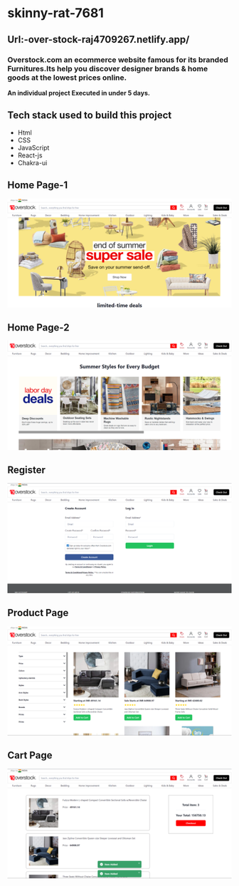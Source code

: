 # skinny-rat-7681



<h2>Url:-over-stock-raj4709267.netlify.app/</h2>



<h3>Overstock.com an ecommerce website famous for its branded Furnitures.Its help you discover designer brands &amp; home goods at the lowest prices online.</h3>

<b>An individual project Executed in under 5 days.
</b>

<h2>Tech stack used to build this project</h2>
    <ul>
        <li>Html</li>
        <li>CSS</li>
        <li>JavaScript</li>
        <li>React-js</li>
        <li>Chakra-ui</li>
    </ul>

## Home Page-1

<img src="./overstock/public/homepage1.png" >

## Home Page-2

<img  src="./overstock/public/homepage2.png">


## Register

<img src="./overstock/public/login.png">

## Product Page

<img src="./overstock/public/product.png">



## Cart Page

<img src="./overstock/public/cart.png" >
